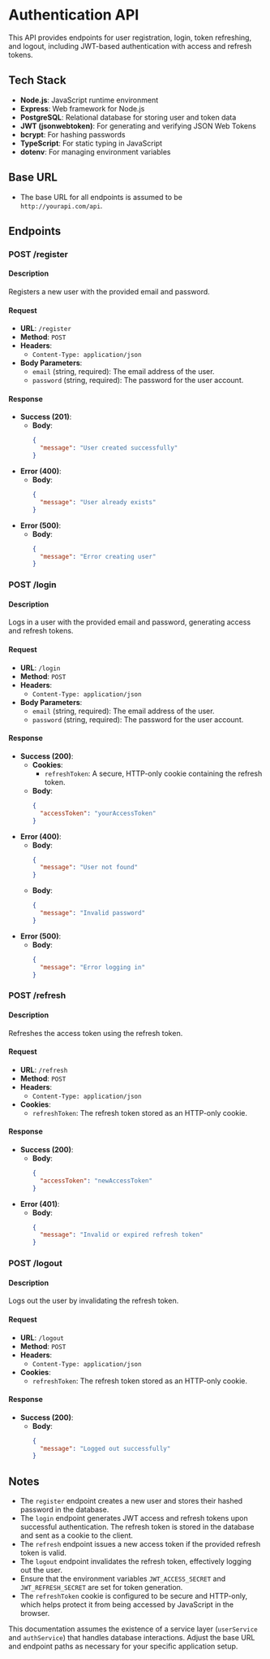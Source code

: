 # Authentication API

This API provides endpoints for user registration, login, token refreshing, and logout, including JWT-based authentication with access and refresh tokens.

## Tech Stack

- **Node.js**: JavaScript runtime environment
- **Express**: Web framework for Node.js
- **PostgreSQL**: Relational database for storing user and token data
- **JWT (jsonwebtoken)**: For generating and verifying JSON Web Tokens
- **bcrypt**: For hashing passwords
- **TypeScript**: For static typing in JavaScript
- **dotenv**: For managing environment variables

## Base URL

- The base URL for all endpoints is assumed to be `http://yourapi.com/api`.

## Endpoints

### POST /register

#### Description

Registers a new user with the provided email and password.

#### Request

- **URL**: `/register`
- **Method**: `POST`
- **Headers**:
  - `Content-Type: application/json`
- **Body Parameters**:
  - `email` (string, required): The email address of the user.
  - `password` (string, required): The password for the user account.

#### Response

- **Success (201)**:
  - **Body**:
    ```json
    {
      "message": "User created successfully"
    }
    ```
- **Error (400)**:
  - **Body**:
    ```json
    {
      "message": "User already exists"
    }
    ```
- **Error (500)**:
  - **Body**:
    ```json
    {
      "message": "Error creating user"
    }
    ```

### POST /login

#### Description

Logs in a user with the provided email and password, generating access and refresh tokens.

#### Request

- **URL**: `/login`
- **Method**: `POST`
- **Headers**:
  - `Content-Type: application/json`
- **Body Parameters**:
  - `email` (string, required): The email address of the user.
  - `password` (string, required): The password for the user account.

#### Response

- **Success (200)**:
  - **Cookies**:
    - `refreshToken`: A secure, HTTP-only cookie containing the refresh token.
  - **Body**:
    ```json
    {
      "accessToken": "yourAccessToken"
    }
    ```
- **Error (400)**:
  - **Body**:
    ```json
    {
      "message": "User not found"
    }
    ```
  - **Body**:
    ```json
    {
      "message": "Invalid password"
    }
    ```
- **Error (500)**:
  - **Body**:
    ```json
    {
      "message": "Error logging in"
    }
    ```

### POST /refresh

#### Description

Refreshes the access token using the refresh token.

#### Request

- **URL**: `/refresh`
- **Method**: `POST`
- **Headers**:
  - `Content-Type: application/json`
- **Cookies**:
  - `refreshToken`: The refresh token stored as an HTTP-only cookie.

#### Response

- **Success (200)**:
  - **Body**:
    ```json
    {
      "accessToken": "newAccessToken"
    }
    ```
- **Error (401)**:
  - **Body**:
    ```json
    {
      "message": "Invalid or expired refresh token"
    }
    ```

### POST /logout

#### Description

Logs out the user by invalidating the refresh token.

#### Request

- **URL**: `/logout`
- **Method**: `POST`
- **Headers**:
  - `Content-Type: application/json`
- **Cookies**:
  - `refreshToken`: The refresh token stored as an HTTP-only cookie.

#### Response

- **Success (200)**:
  - **Body**:
    ```json
    {
      "message": "Logged out successfully"
    }
    ```

## Notes

- The `register` endpoint creates a new user and stores their hashed password in the database.
- The `login` endpoint generates JWT access and refresh tokens upon successful authentication. The refresh token is stored in the database and sent as a cookie to the client.
- The `refresh` endpoint issues a new access token if the provided refresh token is valid.
- The `logout` endpoint invalidates the refresh token, effectively logging out the user.
- Ensure that the environment variables `JWT_ACCESS_SECRET` and `JWT_REFRESH_SECRET` are set for token generation.
- The `refreshToken` cookie is configured to be secure and HTTP-only, which helps protect it from being accessed by JavaScript in the browser.

This documentation assumes the existence of a service layer (`userService` and `authService`) that handles database interactions. Adjust the base URL and endpoint paths as necessary for your specific application setup.
